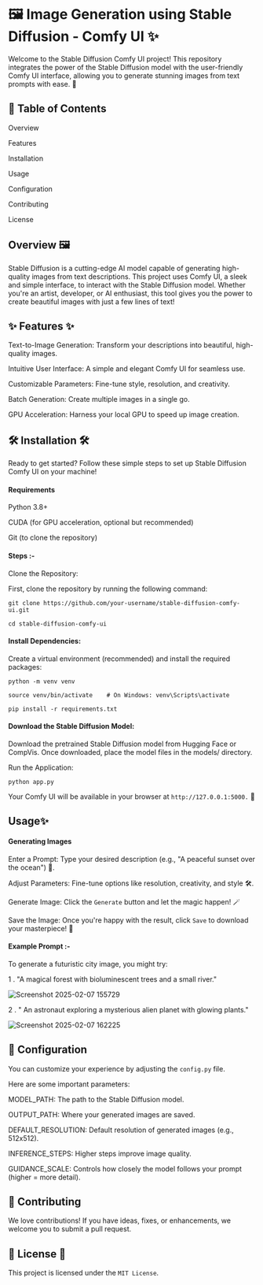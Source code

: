 # 🖼️ Image Generation using Stable Diffusion - Comfy UI ✨
Welcome to the Stable Diffusion Comfy UI project! This repository integrates the power of the Stable Diffusion model with the user-friendly Comfy UI interface, allowing you to generate stunning images from text prompts with ease. 🌟

## 🚀 Table of Contents 

Overview

Features

Installation

Usage

Configuration

Contributing

License

## Overview 🖼️
Stable Diffusion is a cutting-edge AI model capable of generating high-quality images from text descriptions. This project uses Comfy UI, a sleek and simple interface, to interact with the Stable Diffusion model. Whether you're an artist, developer, or AI enthusiast, this tool gives you the power to create beautiful images with just a few lines of text! 

## ✨ Features ✨
Text-to-Image Generation: Transform your descriptions into beautiful, high-quality images.

Intuitive User Interface: A simple and elegant Comfy UI for seamless use.

Customizable Parameters: Fine-tune style, resolution, and creativity.

Batch Generation: Create multiple images in a single go.

GPU Acceleration: Harness your local GPU to speed up image creation.

## 🛠️ Installation 🛠️
Ready to get started? Follow these simple steps to set up Stable Diffusion Comfy UI on your machine!

#### Requirements
Python 3.8+ 

CUDA (for GPU acceleration, optional but recommended) 

Git (to clone the repository) 

#### Steps :-

Clone the Repository:

First, clone the repository by running the following command:

    git clone https://github.com/your-username/stable-diffusion-comfy-ui.git

    cd stable-diffusion-comfy-ui

#### Install Dependencies:

Create a virtual environment (recommended) and install the required packages:

    python -m venv venv

    source venv/bin/activate    # On Windows: venv\Scripts\activate

    pip install -r requirements.txt

#### Download the Stable Diffusion Model:

Download the pretrained Stable Diffusion model from Hugging Face or CompVis. Once downloaded, place the model files in the models/ directory.

Run the Application:

    python app.py

Your Comfy UI will be available in your browser at `http://127.0.0.1:5000.` 🎉

## Usage✨
#### Generating Images

Enter a Prompt: Type your desired description (e.g., "A peaceful sunset over the ocean") 🌅.

Adjust Parameters: Fine-tune options like resolution, creativity, and style 🛠️.

Generate Image: Click the `Generate` button and let the magic happen! 🪄

Save the Image: Once you're happy with the result, click `Save` to download your masterpiece! 💾

#### Example Prompt :-
To generate a futuristic city image, you might try:

1 . "A magical forest with bioluminescent trees and a small river."

![Screenshot 2025-02-07 155729](https://github.com/user-attachments/assets/9f941ce1-8f3c-46c7-9f99-7f266d2d381e)

2 . " An astronaut exploring a mysterious alien planet with glowing plants."

![Screenshot 2025-02-07 162225](https://github.com/user-attachments/assets/af3aee6b-9e2d-4071-8143-9263635d5353)



## 📂 Configuration
You can customize your experience by adjusting the `config.py` file.

Here are some important parameters:

MODEL_PATH: The path to the Stable Diffusion model.

OUTPUT_PATH: Where your generated images are saved.

DEFAULT_RESOLUTION: Default resolution of generated images (e.g., 512x512).

INFERENCE_STEPS: Higher steps improve image quality.

GUIDANCE_SCALE: Controls how closely the model follows your prompt (higher = more detail).


## 📝 Contributing

We love contributions! If you have ideas, fixes, or enhancements, we welcome you to submit a pull request.

## 📜 License 📜
This project is licensed under the  `MIT License`.
